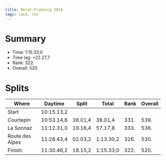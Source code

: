 ```yaml
---
title: Morat-Fribourg 2018
tags: race, run
---
```


# Summary

* Time: 1:15.33,0
* Time lag: +22.27,7
* Rank: 322.
* Overall: 520.

# Splits

| Where         | Daytime    | Split   | Total     | Rank | Overall |
| -----         | ---------- | ------- | --------- | ---- | ------- |
|Start          | 10:15.13,2 |         |           |      |         |
|Courtepin      | 10:53.14,6 | 38.01,4 | 38.01,4   | 331. |  539.   |
|La Sonnaz      | 11:12.31,0 | 19.16,4 | 57.17,8   | 333. |  536.   |
|Route des Alpes| 11:28.43,4 | 02.03,2 | 1:13.30,2 | 326. |  530.   |
|Finish:        | 11:30.46,2 | 18.15,2 | 1:15.33,0 | 322. |  520.   |
